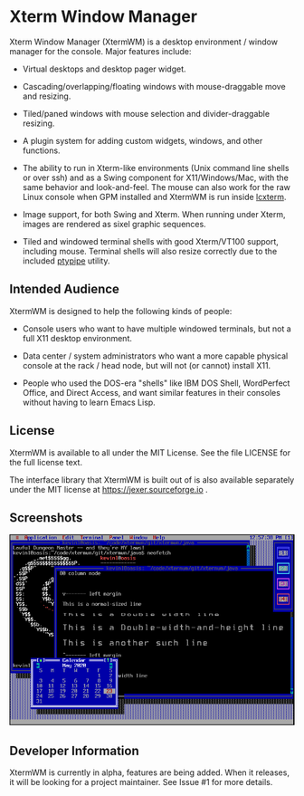 Xterm Window Manager
====================

Xterm Window Manager (XtermWM) is a desktop environment / window
manager for the console.  Major features include:

  * Virtual desktops and desktop pager widget.

  * Cascading/overlapping/floating windows with mouse-draggable move
    and resizing.

  * Tiled/paned windows with mouse selection and divider-draggable
    resizing.

  * A plugin system for adding custom widgets, windows, and other
    functions.

  * The ability to run in Xterm-like environments (Unix command line
    shells or over ssh) and as a Swing component for X11/Windows/Mac,
    with the same behavior and look-and-feel.  The mouse can also work
    for the raw Linux console when GPM installed and XtermWM is run
    inside [lcxterm](https://lcxterm.sourceforge.io).

  * Image support, for both Swing and Xterm.  When running under
    Xterm, images are rendered as sixel graphic sequences.

  * Tiled and windowed terminal shells with good Xterm/VT100 support,
    including mouse.  Terminal shells will also resize correctly due
    to the included [ptypipe](https://gitlab.com/klamonte/ptypipde)
    utility.



Intended Audience
-----------------

XtermWM is designed to help the following kinds of people:

  * Console users who want to have multiple windowed terminals, but
    not a full X11 desktop environment.

  * Data center / system administrators who want a more capable
    physical console at the rack / head node, but will not (or cannot)
    install X11.

  * People who used the DOS-era "shells" like IBM DOS Shell,
    WordPerfect Office, and Direct Access, and want similar features
    in their consoles without having to learn Emacs Lisp.



License
-------

XtermWM is available to all under the MIT License.  See the file
LICENSE for the full license text.

The interface library that XtermWM is built out of is also available
separately under the MIT license at https://jexer.sourceforge.io .



Screenshots
-----------

![Terminals and Pager Image](/screenshots/pager_1.png?raw=true "Two terminal windows with the Desktop Pager and Calendar widgets")



Developer Information
---------------------

XtermWM is currently in alpha, features are being added.  When it
releases, it will be looking for a project maintainer.  See Issue #1
for more details.

